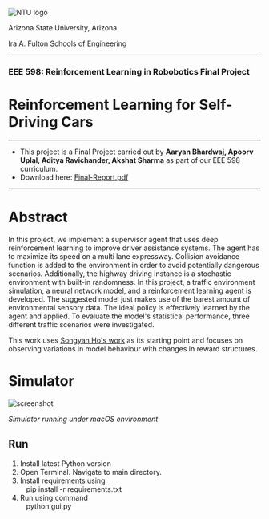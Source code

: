 ![NTU logo](https://1000logos.net/wp-content/uploads/2021/04/ASU-logo.png)

Arizona State University, Arizona

Ira A. Fulton Schools of Engineering
___

### EEE 598: Reinforcement Learning in Robobotics Final Project
# Reinforcement Learning for Self-Driving Cars
___

- This project is a Final Project carried out by **Aaryan Bhardwaj, Apoorv Uplal, Aditya Ravichander, Akshat Sharma** as part of our EEE 598 curriculum.
- Download here: [Final-Report.pdf](https://docs.google.com/document/d/18EjKs-7TDLgtz52AHI6O3cpm7RkFAeCz/edit?usp=share_link&ouid=104476638045106880617&rtpof=true&sd=true)

___

# Abstract

In this project, we implement a supervisor agent that uses deep reinforcement learning to improve driver assistance systems. The agent has to maximize its speed on a multi lane expressway. Collision avoidance function is added to the environment in order to avoid potentially dangerous scenarios. Additionally, the highway driving instance is a stochastic environment with built-in randomness.  In this project, a traffic environment simulation, a neural network model, and a reinforcement learning agent is developed. The suggested model just makes use of the barest amount of environmental sensory data. The ideal policy is effectively learned by the agent and applied. To evaluate the model's statistical performance, three different traffic scenarios were investigated.

This work uses [Songyan Ho's work](https://github.com/songyanho/Reinforcement-Learning-for-Self-Driving-Cars) as its starting point and focuses on observing variations in model behaviour with changes in reward structures.

# Simulator

![screenshot](Simulation.gif)

*Simulator running under macOS environment*

## Run
1. Install latest Python version
2. Open Terminal. Navigate to main directory.
3. Install requirements using <br>&nbsp;&nbsp;&nbsp;pip install -r requirements.txt
4. Run using command <br>&nbsp;&nbsp;&nbsp;python gui.py
